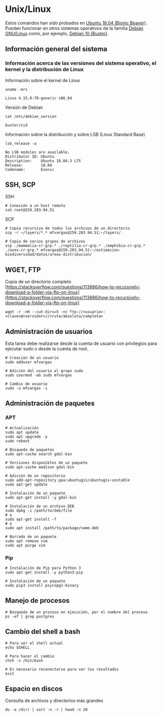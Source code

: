 # Unix/Linux
Estos comandos han sido probados en [Ubuntu 18.04 (Bionic Beaver)](http://releases.ubuntu.com/18.04/). Pueden funcionar en otros sistemas operativos de la familia [Debian GNU/Linux](https://www.debian.org/) como, por ejemplo, [Debian 10 (Buster)](https://wiki.debian.org/DebianBuster).

## Información general del sistema
### Información acerca de las versiones del sistema operativo, el kernel y la distribución de Linux
Información sobre el kernel de Linux
```shell
uname -mrs
```
```shell
Linux 4.15.0-70-generic x86_64
```
Versión de Debian
```shell
cat /etc/debian_version
```
```shell
buster/sid
```
Información sobre la distribución y sobre LSB (Linux Standard Base)
```shell
lsb_release -a
```
```shell
No LSB modules are available.
Distributor ID: Ubuntu
Description:    Ubuntu 18.04.3 LTS
Release:        18.04
Codename:       bionic
```

## SSH, SCP
SSH
```shell
# Conexión a un host remoto
ssh root@159.203.94.51
```

SCP
```shell
# Copia recursiva de todos los archivos de un directorio
scp -r ~/layers/*.* mfvargas@159.203.94.51:~/layers/

# Copia de varios grupos de archivos
scp ./mammalia-cr-grp.* ./reptilia-cr-grp.* ./amphibia-cr-grp.* ./aves-cr-grp.* mfvargas@159.203.94.51:~/estimacion-biodiversidad/datos/areas-distribucion/
```

## WGET, FTP
Copia de un directorio completo  
[https://stackoverflow.com/questions/113886/how-to-recursively-download-a-folder-via-ftp-on-linux](https://stackoverflow.com/questions/113886/how-to-recursively-download-a-folder-via-ftp-on-linux)
```shell
wget -r -nH --cut-dirs=5 -nc ftp://<usuario>:<clave>@<servidor>//<ruta/absoluta/completa>
```

## Administración de usuarios
Esta tarea debe realizarse desde la cuenta de usuario con privilegios para ejecutar sudo o desde la cuenta de root.

```shell
# Creación de un usuario
sudo adduser mfvargas

# Adición del usuario al grupo sudo
sudo usermod -aG sudo mfvargas

# Cambio de usuario
sudo -u mfvargas -i
```

## Administración de paquetes
### APT
```shell
# Actualización
sudo apt update
sudo apt upgrade -y
sudo reboot

# Búsqueda de paquetes
sudo apt-cache search gdal-bin

# Versiones disponibles de un paquete
sudo apt-cache madison gdal-bin

# Adición de un repositorio
sudo add-apt-repository ppa:ubuntugis/ubuntugis-unstable
sudo apt-get update

# Instalación de un paquete
sudo apt-get install -y gdal-bin

# Instalación de un archivo DEB
sudo dpkg -i /path/to/deb/file
# o
sudo apt-get install -f
# o
sudo apt install /path/to/package/name.deb

# Borrado de un paquete
sudo apt remove vim
sudo apt purge vim
```

### Pip
```shell
# Instalación de Pip para Python 3
sudo apt-get install -y python3-pip

# Instalación de un paquete
sudo pip3 install psycopg2-binary
```

## Manejo de procesos
```shell
# Búsqueda de un proceso en ejecución, por el nombre del proceso
ps -ef | grep postgres
```

## Cambio del shell a bash
```shell
# Para ver el shell actual
echo $SHELL

# Para hacer el cambio
chsh -s /bin/bash

# Es necesario reconectarse para ver los resultados
exit
```

## Espacio en discos
Consulta de archivos y directorios más grandes

```shell
du -a /dir/ | sort -n -r | head -n 20
```
